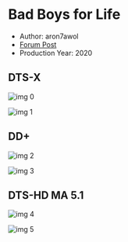 # Bad Boys for Life

* Author: aron7awol
* [Forum Post](https://www.avsforum.com/threads/bass-eq-for-filtered-movies.2995212/post-59432732)
* Production Year: 2020

## DTS-X

![img 0](https://i.imgur.com/xrk1cbL.jpg)

![img 1](https://i.imgur.com/akO9aIP.png)

## DD+

![img 2](https://i.imgur.com/yH0OxeZ.jpg)

![img 3](https://i.imgur.com/AOkqhwD.png)

## DTS-HD MA 5.1

![img 4](https://i.imgur.com/3TweIEq.jpg)

![img 5](https://i.imgur.com/UQREPmV.png)

